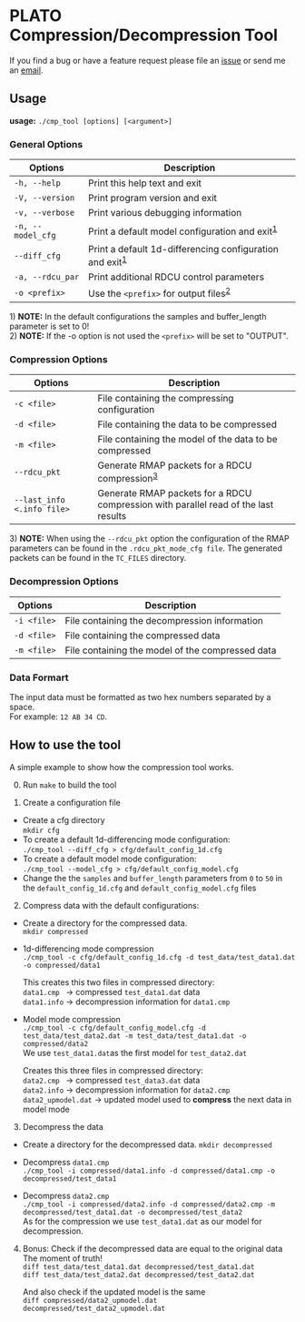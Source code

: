 # PLATO Compression/Decompression Tool

If you find a bug or have a feature request please file an [issue][1] or send me an [email][2].

## Usage
**usage:** `./cmp_tool [options] [<argument>]`  
### General Options  
| Options           | Description                                                                        |
| ----------------- | ---------------------------------------------------------------------------------- |
| `-h, --help`      | Print this help text and exit                                                      |
| `-V, --version`   | Print program version and exit                                                     |
| `-v, --verbose`   | Print various debugging information                                                |
| `-n, --model_cfg` | Print a default model configuration and exit<sup>[1](#myfootnote2)</sup>           |
| `--diff_cfg`      | Print a default 1d-differencing configuration and exit<sup>[1](#myfootnote2)</sup> |
| `-a, --rdcu_par`  | Print additional RDCU control parameters                                           |
| `-o <prefix>`     | Use the `<prefix>` for output files<sup>[2](#myfootnote2)</sup>                    |

<a name="myfootnote1">1</a>) **NOTE:** In the default configurations the samples and buffer_length parameter is set to 0!  
<a name="myfootnote2">2</a>) **NOTE:** If the -o option is not used the `<prefix>` will be set to "OUTPUT".

### Compression Options  
| Options                     | Description                                                                         |
| --------------------------- | ----------------------------------------------------------------------------------- |
| `-c <file>`                 | File containing the compressing configuration                                       |
| `-d <file>`                 | File containing the data to be compressed                                           |
| `-m <file>`                 | File containing the model of the data to be compressed                              |
| `--rdcu_pkt`                | Generate RMAP packets for a RDCU compression<sup>[3](#myfootnote3)</sup>            |
| `--last_info  <.info file>` | Generate RMAP packets for a RDCU compression with parallel read of the last results |

<a name="myfootnote2">3</a>) **NOTE:** When using the `--rdcu_pkt` option the configuration of the RMAP parameters
      can be found in the `.rdcu_pkt_mode_cfg file`. The generated packets can be
      found in the `TC_FILES` directory.

### Decompression Options  
| Options     | Description                                      |
| ----------- | ------------------------------------------------ |
| `-i <file>` | File containing the decompression information    |
| `-d <file>` | File containing the compressed data              |  
| `-m <file>` | File containing the model of the compressed data |  

### Data Formart
The input data must be formatted as two hex numbers separated by a space.  
For example: `12 AB 34 CD`.

## How to use the tool
A simple example to show how the compression tool works.

0.   Run `make` to build the tool

1.  Create a configuration file 
*   Create a cfg directory  
    `mkdir cfg`
*  To create a default 1d-differencing mode configuration:  
    `./cmp_tool --diff_cfg > cfg/default_config_1d.cfg`
*  To create a default model mode configuration:  
    `./cmp_tool --model_cfg > cfg/default_config_model.cfg`
*  Change the the `samples` and `buffer_length` parameters from `0` to `50` in the `default_config_1d.cfg` and `default_config_model.cfg` files

2.  Compress data with the default configurations:  
* Create a directory for the compressed data.  
    `mkdir compressed`  
*  1d-differencing mode compression  
   `./cmp_tool -c cfg/default_config_1d.cfg -d test_data/test_data1.dat -o compressed/data1`  

    This creates this two files in compressed directory:  
    `data1.cmp `        -> compressed `test_data1.dat` data  
    `data1.info`        -> decompression information for `data1.cmp`  
    
*  Model mode compression  
   `./cmp_tool -c cfg/default_config_model.cfg -d test_data/test_data2.dat -m test_data/test_data1.dat -o compressed/data2`  
    We use `test_data1.dat`as the first model for `test_data2.dat`

    Creates this three files in compressed directory:  
    `data2.cmp `        -> compressed `test_data3.dat` data  
    `data2.info`        -> decompression information for `data2.cmp`  
    `data2_upmodel.dat` -> updated model used to **compress** the next data in model mode   

3.  Decompress the data
* Create a directory for the decompressed data.
    `mkdir decompressed`  

*  Decompress `data1.cmp`  
    `./cmp_tool -i compressed/data1.info -d compressed/data1.cmp -o decompressed/test_data1`  

*  Decompress `data2.cmp`  
    `./cmp_tool -i compressed/data2.info -d compressed/data2.cmp -m decompressed/test_data1.dat -o decompressed/test_data2`  
    As for the compression we use `test_data1.dat` as our model for decompression.  

4. Bonus: Check if the decompressed data are equal to the original data  
    The moment of truth!  
    `diff test_data/test_data1.dat decompressed/test_data1.dat`  
    `diff test_data/test_data2.dat decompressed/test_data2.dat` 

    And also check if the updated model is the same  
    `diff compressed/data2_upmodel.dat decompressed/test_data2_upmodel.dat`  


[1]: <https://gitlab.phaidra.org/loidoltd15/cmp_tool/-/issues> "issues"
[2]: <mailto:dominik.loidolt@univie.ac.at?subject=%5BIssue%5D%20Cmd_Tool> "email"
